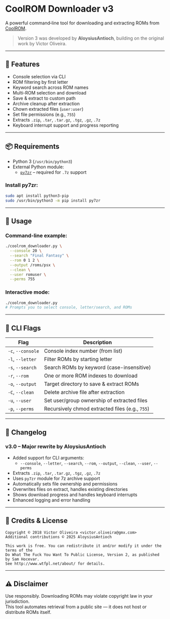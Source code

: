 # CoolROM Downloader v3

A powerful command‑line tool for downloading and extracting ROMs from [CoolROM](http://coolrom.com.au).

> Version 3 was developed by **AloysiusAntioch**, building on the original work by Victor Oliveira.

---

## 🧮 Features

- Console selection via CLI
- ROM filtering by first letter
- Keyword search across ROM names
- Multi-ROM selection and download
- Save & extract to custom path
- Archive cleanup after extraction
- Chown extracted files (`user:user`)
- Set file permissions (e.g., `755`)
- Extracts `.zip`, `.tar`, `.tar.gz`, `.tgz`, `.gz`, `.7z`
- Keyboard interrupt support and progress reporting

---

## 📦 Requirements

- Python 3 (`/usr/bin/python3`)
- External Python module:
  - [`py7zr`](https://pypi.org/project/py7zr/) – required for `.7z` support

### Install py7zr:

```bash
sudo apt install python3-pip
sudo /usr/bin/python3 -m pip install py7zr
```

---

## 🚀 Usage

### Command-line example:

```bash
./coolrom_downloader.py \
  --console 20 \
  --search "Final Fantasy" \
  --rom 0 1 2 \
  --output /roms/psx \
  --clean \
  --user romuser \
  --perms 755
```

### Interactive mode:

```bash
./coolrom_downloader.py
# Prompts you to select console, letter/search, and ROMs
```

---

## 🧰 CLI Flags

| Flag              | Description                                           |
|-------------------|-------------------------------------------------------|
| `-c`, `--console` | Console index number (from list)                      |
| `-l`, `--letter`  | Filter ROMs by starting letter                        |
| `-s`, `--search`  | Search ROMs by keyword (case-insensitive)             |
| `-r`, `--rom`     | One or more ROM indexes to download                   |
| `-o`, `--output`  | Target directory to save & extract ROMs               |
| `-C`, `--clean`   | Delete archive file after extraction                  |
| `-u`, `--user`    | Set user/group ownership of extracted files           |
| `-p`, `--perms`   | Recursively chmod extracted files (e.g., `755`)       |

---

## 📜 Changelog

### v3.0 – Major rewrite by **AloysiusAntioch**

- Added support for CLI arguments:
  - `--console`, `--letter`, `--search`, `--rom`, `--output`, `--clean`, `--user`, `--perms`
- Extracts `.zip`, `.tar`, `.tar.gz`, `.tgz`, `.gz`, `.7z`
- Uses `py7zr` module for 7z archive support
- Automatically sets file ownership and permissions
- Overwrites files on extract, handles existing directories
- Shows download progress and handles keyboard interrupts
- Enhanced logging and error handling

---

## 👥 Credits & License

```
Copyright © 2018 Victor Oliveira <victor.oliveira@gmx.com>
Additional contributions © 2025 AloysiusAntioch

This work is free. You can redistribute it and/or modify it under the terms of the
Do What The Fuck You Want To Public License, Version 2, as published by Sam Hocevar.
See http://www.wtfpl.net/about/ for details.
```

---

## ⚠️ Disclaimer

Use responsibly. Downloading ROMs may violate copyright law in your jurisdiction.  
This tool automates retrieval from a public site — it does not host or distribute ROMs itself.
